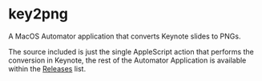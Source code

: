 # key2png

A MacOS Automator application that converts Keynote slides to PNGs.

The source included is just the single AppleScript action that performs the
conversion in Keynote, the rest of the Automator Application is available
within the [Releases](releases) list.
